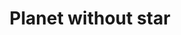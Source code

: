 ---
layout: news
title: Planet without star
meta: description of planet without starts abaaaaaasasshshbhbdccbcsdmvvbdjdsvdvvbjhbfvbdkvfnksm.
cateogry: news
---